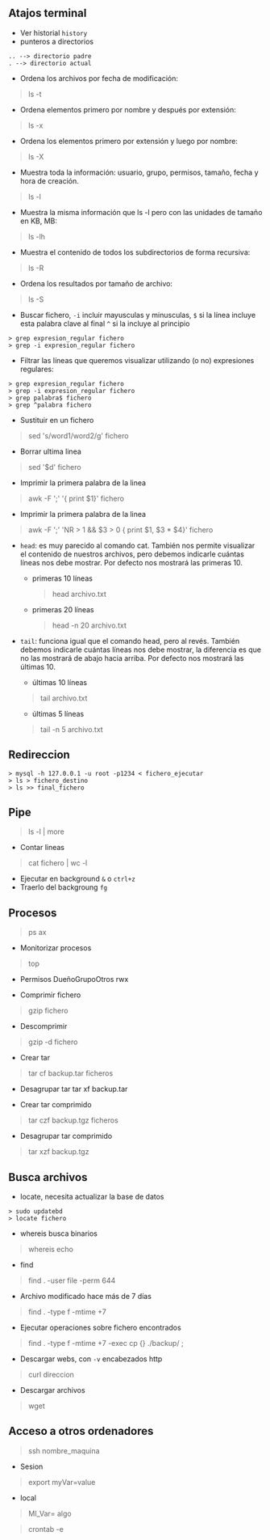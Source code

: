  ## Atajos terminal

* Ver historial `history `
* punteros a directorios
```
.. --> directorio padre
. --> directorio actual
```

* Ordena los archivos por fecha de modificación:

> ls -t

* Ordena elementos primero por nombre y después por extensión:


> ls -x

* Ordena los elementos primero por extensión y luego por nombre:


> ls -X

* Muestra toda la información: usuario, grupo, permisos, tamaño, fecha y hora de creación.

> ls -l

* Muestra la misma información que ls -l pero con las unidades de tamaño en KB, MB:

> ls -lh

* Muestra el contenido de todos los subdirectorios de forma recursiva:

> ls -R

* Ordena los resultados por tamaño de archivo:


> ls -S


* Buscar fichero, `-i` incluir mayusculas y minusculas, `$` si la línea incluye esta palabra clave al final `^` si la incluye al principio

```
> grep expresion_regular fichero
> grep -i expresion_regular fichero 
```
* Filtrar las líneas que queremos visualizar utilizando (o no) expresiones regulares:
```
> grep expresion_regular fichero
> grep -i expresion_regular fichero 
> grep palabra$ fichero
> grep ^palabra fichero
```


* Sustituir en un fichero


> sed 's/word1/word2/g' fichero


* Borrar ultima linea

> sed '$d' fichero


* Imprimir la primera palabra de la linea

> awk -F ';' '{ print $1}' fichero

* Imprimir la primera palabra de la linea

> awk -F ';' 'NR > 1 && $3 > 0 { print $1, $3 * $4}' fichero


* `head`: es muy parecido al comando cat. También nos permite visualizar el contenido de nuestros archivos, pero debemos indicarle cuántas líneas nos debe mostrar. Por defecto nos mostrará las primeras 10.
  * primeras 10 líneas
    
    > head archivo.txt
    
  * primeras 20 líneas
    
    > head -n 20 archivo.txt
    
* `tail`: funciona igual que el comando head, pero al revés. También debemos indicarle cuántas líneas nos debe mostrar, la diferencia es que no las mostrará de abajo hacia arriba. Por defecto nos mostrará las últimas 10.

    * últimas 10 líneas
    
    > tail archivo.txt
    

    * últimas 5 líneas
    
    > tail -n 5 archivo.txt
    

## Redireccion 
```
> mysql -h 127.0.0.1 -u root -p1234 < fichero_ejecutar
> ls > fichero_destino
> ls >> final_fichero
```
## Pipe
> ls -l | more

* Contar lineas
> cat fichero | wc -l

* Ejecutar en background `&` o `ctrl+z`
* Traerlo del backgroung `fg`

## Procesos 
> ps ax

* Monitorizar procesos 
> top

* Permisos DueñoGrupoOtros rwx

* Comprimir fichero
> gzip fichero

* Descomprimir
> gzip -d fichero

* Crear tar
> tar cf backup.tar ficheros

* Desagrupar tar
tar xf backup.tar

* Crear tar comprimido
> tar czf backup.tgz ficheros

* Desagrupar tar comprimido
> tar xzf backup.tgz

## Busca archivos

* locate, necesita actualizar la base de datos
```
> sudo updatebd
> locate fichero
```

* whereis busca binarios
> whereis echo

* find
> find . -user file -perm 644

* Archivo modificado hace más de 7 días
> find . -type f -mtime +7

* Ejecutar operaciones sobre fichero encontrados
> find . -type f -mtime +7 -exec cp {} ./backup/ \;

* Descargar webs, con `-v` encabezados http
> curl direccion

* Descargar archivos
> wget

## Acceso a otros ordenadores
> ssh nombre_maquina


* Sesion
> export myVar=value
* local
> MI_Var= algo

> crontab -e